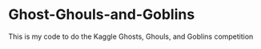 # Ghost-Ghouls-and-Goblins
This is my code to do the Kaggle Ghosts, Ghouls, and Goblins competition
